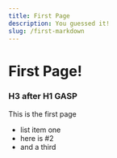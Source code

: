 ```yaml
---
title: First Page
description: You guessed it!
slug: /first-markdown
---
```


# First Page!

### H3 after H1 GASP

This is the first page

- list item one
- here is #2
- and a third

